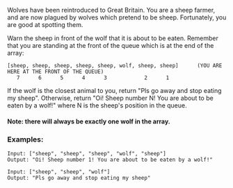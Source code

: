 Wolves have been reintroduced to Great Britain. You are a sheep farmer, and are now plagued by wolves which pretend to be sheep. Fortunately, you are good at spotting them.

Warn the sheep in front of the wolf that it is about to be eaten. Remember that you are standing at the front of the queue which is at the end of the array:
```
[sheep, sheep, sheep, sheep, sheep, wolf, sheep, sheep]      (YOU ARE HERE AT THE FRONT OF THE QUEUE)
   7      6      5      4      3            2      1
```
If the wolf is the closest animal to you, return "Pls go away and stop eating my sheep". Otherwise, return "Oi! Sheep number N! You are about to be eaten by a wolf!" where N is the sheep's position in the queue.

#### Note: there will always be exactly one wolf in the array.

### Examples:
```
Input: ["sheep", "sheep", "sheep", "wolf", "sheep"]
Output: "Oi! Sheep number 1! You are about to be eaten by a wolf!"
```
```
Input: ["sheep", "sheep", "wolf"]
Output: "Pls go away and stop eating my sheep"
```